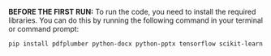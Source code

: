 **BEFORE THE FIRST RUN:**
To run the code, you need to install the required libraries. You can do this by running the following command in your terminal or command prompt:
```bash
pip install pdfplumber python-docx python-pptx tensorflow scikit-learn scipy
```